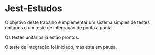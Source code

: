 # Jest-Estudos

O objetivo deste trabalho é implementar um sistema simples de testes unitários e um teste de integração de ponta a ponta.

Os testes unitários já estão prontos.

O teste de integração foi iniciado, mas esta em pausa.
